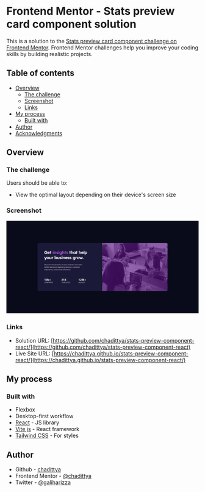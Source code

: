 # Frontend Mentor - Stats preview card component solution

This is a solution to the [Stats preview card component challenge on Frontend Mentor](https://www.frontendmentor.io/challenges/stats-preview-card-component-8JqbgoU62). Frontend Mentor challenges help you improve your coding skills by building realistic projects.

## Table of contents

- [Overview](#overview)
  - [The challenge](#the-challenge)
  - [Screenshot](#screenshot)
  - [Links](#links)
- [My process](#my-process)
  - [Built with](#built-with)
- [Author](#author)
- [Acknowledgments](#acknowledgments)

## Overview

### The challenge

Users should be able to:

- View the optimal layout depending on their device's screen size

### Screenshot

![](./src/assets/images/screenshoot.png)

### Links

- Solution URL: [https://github.com/chadittya/stats-preview-component-react/](https://github.com/chadittya/stats-preview-component-react)
- Live Site URL: [https://chadittya.github.io/stats-preview-component-react/](https://chadittya.github.io/stats-preview-component-react/)

## My process

### Built with

- Flexbox
- Desktop-first workflow
- [React](https://reactjs.org/) - JS library
- [Vite js](https://vitejs.dev/) - React framework
- [Tailwind CSS](https://tailwindcss.com/) - For styles

## Author

- Github - [chadittya](https://github.com/chadittya)
- Frontend Mentor - [@chadittya](https://www.frontendmentor.io/profile/chadittya)
- Twitter - [@galiharizza](https://www.twitter.com/galiharizza)
